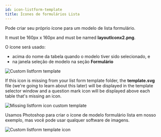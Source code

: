 ```yaml
---
id: icon-listform-template
title: Ìcones de formulários Lista
---
```


Pode criar seu próprio ícone para um modelo de lista formulário.

It must be 160px x 160px and must be named **layoutIconx2.png**.

O ícone será usado:

* acima do nome da tabela quando o modelo tiver sido selecionado, e
* na janela seleção de modelo na seção **Formulário**

![Custom listform template](assets/en/custom-listform/custom-listform-template.png)

If this icon is missing from your list form template folder, the **template.svg** file (we're going to learn about this later) will be displayed in the template selector window and a question mark icon will be displayed above each table that's missing an icon.

![Missing listform icon custom template](assets/en/custom-listform/missing-listform-icon-custom-template.png)

Usamos Photoshop para criar o ícone de modelo formulário lista em nosso exemplo, mas você pode usar qualquer software de imagens.

![Custom listform template icon](assets/en/custom-listform/custom-list-form-icon.png)
